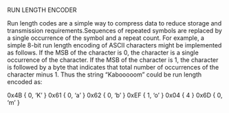 RUN LENGTH ENCODER

Run length codes are a simple way to compress data to reduce storage and transmission requirements.Sequences of repeated symbols are replaced by a single occurrence of the symbol and a repeat count. For example, a simple 8-bit run length encoding of ASCII characters might be implemented as follows. If the MSB of the character is 0, the character is a single occurrence of the character. If the MSB of the character is 1, the character is followed by a byte that indicates that total number of occurrences of the character minus 1. Thus the string “Kabooooom” could be run length encoded as:

0x4B { 0, ‘K’ }
0x61 { 0, ‘a’ }
0x62 { 0, ‘b’ }
0xEF { 1, ‘o’ }
0x04 { 4 }
0x6D { 0, ‘m’ }
